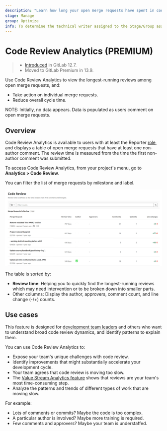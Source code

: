 ```yaml
---
description: "Learn how long your open merge requests have spent in code review, and what distinguishes the longest-running." # Up to ~200 chars long. They will be displayed in Google Search snippets. It may help to write the page intro first, and then reuse it here.
stage: Manage
group: Optimize
info: To determine the technical writer assigned to the Stage/Group associated with this page, see https://about.gitlab.com/handbook/engineering/ux/technical-writing/#assignments
---
```



# Code Review Analytics **(PREMIUM)**

> - [Introduced](https://gitlab.com/gitlab-org/gitlab/-/issues/38062) in GitLab 12.7.
> - Moved to GitLab Premium in 13.9.

Use Code Review Analytics to view the longest-running reviews among open merge
requests, and:

- Take action on individual merge requests.
- Reduce overall cycle time.

NOTE:
Initially, no data appears. Data is populated as users comment on open merge requests.

## Overview

Code Review Analytics is available to users with at least the Reporter [role](../permissions.md), and displays a table of open merge requests that have at least one non-author comment. The review time is measured from the time the first non-author comment was submitted.

To access Code Review Analytics, from your project's menu, go to **Analytics > Code Review**.

You can filter the list of merge requests by milestone and label.

![Code Review Analytics](img/code_review_analytics_v13_11.png "List of code reviews; oldest review first.")

The table is sorted by:

- **Review time**: Helping you to quickly find the longest-running reviews which may need intervention
  or to be broken down into smaller parts.
- Other columns: Display the author, approvers, comment count, and line change (-/+) counts.

## Use cases

This feature is designed for [development team leaders](https://about.gitlab.com/handbook/marketing/strategic-marketing/roles-personas/#delaney-development-team-lead)
and others who want to understand broad code review dynamics, and identify patterns to explain them.

You can use Code Review Analytics to:

- Expose your team's unique challenges with code review.
- Identify improvements that might substantially accelerate your development cycle.
- Your team agrees that code review is moving too slow.
- The [Value Stream Analytics feature](value_stream_analytics.md) shows that reviews are your team's most time-consuming step.
- Analyze the patterns and trends of different types of work that are moving slow.

For example:

- Lots of comments or commits? Maybe the code is too complex.
- A particular author is involved? Maybe more training is required.
- Few comments and approvers? Maybe your team is understaffed.
